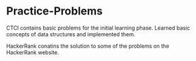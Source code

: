 # Practice-Problems

CTCI contains basic problems for the initial learning phase. Learned basic concepts of
data structures and implemented them.

HackerRank conatins the solution to some of the problems on the HackerRank website.
